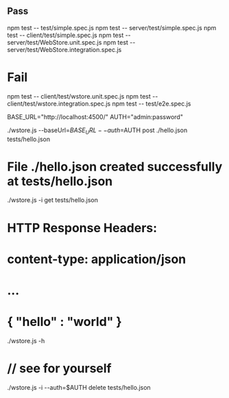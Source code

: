 ## Pass

npm test -- test/simple.spec.js
npm test -- server/test/simple.spec.js
npm test -- client/test/simple.spec.js
npm test -- server/test/WebStore.unit.spec.js
npm test -- server/test/WebStore.integration.spec.js

# Fail


npm test -- client/test/wstore.unit.spec.js
npm test -- client/test/wstore.integration.spec.js
npm test -- test/e2e.spec.js

BASE_URL="http://localhost:4500/"
AUTH="admin:password"

./wstore.js --baseUrl=$BASE_URL --auth=$AUTH post ./hello.json tests/hello.json

# File ./hello.json created successfully at tests/hello.json

./wstore.js -i get tests/hello.json

# HTTP Response Headers:

# content-type: application/json

# ...

# { "hello" : "world" }

./wstore.js -h

# // see for yourself

./wstore.js -i --auth=$AUTH delete tests/hello.json

